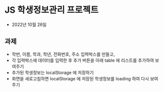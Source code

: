# JS 학생정보관리 프로젝트

- 2022년 10월 26일

## 과제

- 학번, 이름, 학과, 학년, 전화번호, 주소 입력박스를 만들고,
- 각 입력박스에 데이터를 입력한 후 추가 버튼을 아래 table 에 리스트를 추가하여 보여주기
- 추가된 학생정보는 localStorage 에 저장하기
- 화면을 새로고침하면 localStorage 에 저장된 학생정보를 loading 하여 다시 보여주기
